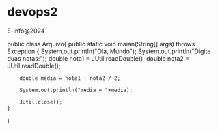 # devops2
E-info@2024

public class Arquivo{
    public static void maian(String[] args) throws Exception {
        System.out.println("Ola, Mundo");
        System.out.println("Digite duas notas:");
        double nota1 = JUtil.readDouble();
        double nota2 = JUtil.readDouble();

        double media = nota1 + nota2 / 2;

        System.out.println("media = "+media);

        JUtil.close();
    }
}